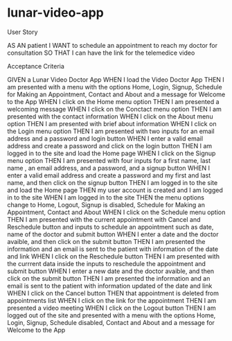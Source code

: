 # lunar-video-app

User Story

AS AN patient 
I WANT to schedule an appointment to reach my doctor for consultation 
SO THAT I can have the link for the telemedice video

Acceptance Criteria

GIVEN a Lunar Video Doctor App
WHEN I load the Video Doctor App
THEN I am presented with a menu with the options Home, Login, Signup, Schedule for Making an Appointment, Contact and About and a message for Welcome to the App
WHEN I click on the Home menu option
THEN I am presented a welcoming message
WHEN I click on the Conctact menu option
THEN I am presented with the contact information
WHEN I click on the About menu option
THEN I am presented with brief about information
WHEN I click on the Login menu option
THEN I am presented with two inputs for an email address and a password and login button
WHEN I enter a valid email address and create a password and click on the login button
THEN I am logged in to the site and load the Home page
WHEN I click on the Signup menu option
THEN I am presented with four inputs for a first name, last name , an email address, and a password, and a signup button
WHEN I enter a valid email address and create a password and my first and last name, and then click on the signup button
THEN I am logged in to the site and load the Home page
THEN my user account is created and I am logged in to the site
WHEN I am logged in to the site
THEN the menu options change to Home, Logout, Signup is disabled, Schedule for Making an Appointment, Contact and About
WHEN I click on the Schedule menu option
THEN I am presented with the current appointment with Cancel and Reschedule button and inputs to schedule an appointment such as date, name of the doctor and submit button
WHEN I enter a date and the doctor avaible, and then click on the submit button
THEN I am presented the information and an email is sent to the patient with information of the date and link
WHEN I click on the Reschedule button
THEN I am presented with the currrent data inside the inputs to reschedule the appointment and submit button
WHEN I enter a new date and the doctor avaible, and then click on the submit button
THEN I am presented the information and an email is sent to the patient with information updated of the date and link
WHEN I click on the Cancel button
THEN that appointment is deleted from appointments list
WHEN I click on the link for the appointment
THEN I am presented a video meeting
WHEN I click on the Logout button
THEN I am logged out of the site and presented with a menu with the options  Home, Login, Signup, Schedule disabled, Contact and About and a message for Welcome to the App  
